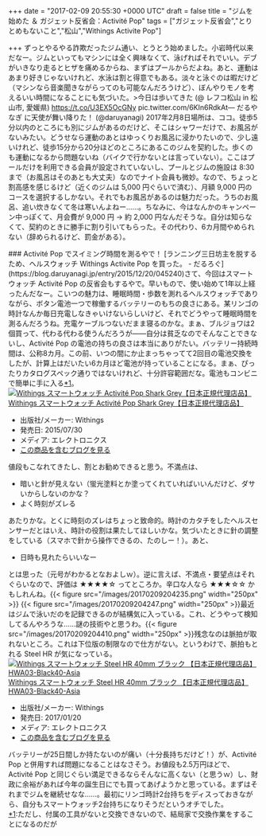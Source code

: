 
+++
date = "2017-02-09 20:55:30 +0000 UTC"
draft = false
title = "ジムを始めた ＆ ガジェット反省会：Activité Pop"
tags = ["ガジェット反省会","とりとめもないこと","松山","Withings Activite Pop"]

+++
ずっとやるやる詐欺だったジム通い、とうとう始めました。小岩時代以来だなー。ジムといってもマシンには全く興味なくて、泳げればそれでいい。デブがいきなり走るとヒザを痛めるからね、まずはプールからだよね。あと、運動はあまり好きじゃないけれど、水泳は割と得意でもある。淡々と泳ぐのは暇だけど（マシンなら音楽聞きながらってのも可能なんだろうけど）、ぼんやりモノを考えるいい時間になることにも気づいた。>今日は歩いてきた (@ レフコ松山 in 松山市, 愛媛県) https://t.co/U3EX5OcGNy pic.twitter.com/6KIn6RdkAt— だるやなぎ に天使が舞い降りた！ (@daruyanagi) 2017年2月8日<script async="" src="https://platform.twitter.com/widgets.js" charset="utf-8"></script>場所は、ココ。徒歩5分以内のところにも別にジムがあるのだけど、そこはシャワーだけで、お風呂がないみたい。どうせなら運動のあとはゆっくりお風呂に浸かりたいので、少し遠いけれど、徒歩15分から20分ほどのところにあるこのジムを契約した。歩くのも運動になるから問題ないね（バイクで行かないとは言っていない）。ここはプールだけを利用できる会員が設定されていないし、プールとジムの施設は 8:30 まで（お風呂はそのあとも大丈夫）なのでナイト会員も微妙。なので、ちょっと割高感を感じるけど（近くのジムは 5,000 円ぐらいで済む）、月額 9,000 円のコースを選択するしかない。それでもお風呂があるのは魅力だった。うちのお風呂、追い炊きなくて冬は寒いんよねー……。ちなみに、今はなんかのキャンペーン中っぽくて、月会費が 9,000 円 → 約 2,000 円なんだそうな。自分は知らなくて、契約のときに勝手に割り引いてもらった。その代わり、6カ月間やめられない（辞められるけど、罰金がある）。

<div class="section">
    ### Activité Pop でスイミング時間を測るやで！
    [ランニング三日坊主を脱するため、ヘルスウォッチ Withings Activite Pop を買った。 - だるろぐ](https://blog.daruyanagi.jp/entry/2015/12/20/045240)さて、今回はスマートウォッチ Activité Pop の反省会もするやで。早いもので、使い始めて1年以上経ったんだなー。こいつの魅力は、睡眠時間・歩数を測れるヘルスウォッチでありながら、ボタン電池一つで稼働するバッテリーのもちの良さにある。某リンゴの時計なんか毎日充電しなきゃいけないらしいけど、それでどうやって睡眠時間を測るんだろうね。充電ケーブルつないだまま寝るのかな。まぁ、ブルジョワは2個買って、代わる代わる使うんだろうが――自分は貧乏なのでそんなことできないし、Activité Pop の電池の持ちの良さは本当にありがたい。バッテリー持続時間は、公称8カ月。この前、いつの間にか止まっちゃってて2回目の電池交換をしたが、計算上はだいたい6カ月ほど電池が持っていることになる。まぁ、ぴったりカタログスペック通りではないけれど、十分許容範囲だな。電池もコンビニで簡単に手に入る<a href="#f-e0f1bc4a" name="fn-e0f1bc4a" title="ただし、付属の工具がないと交換できないので、結局家で交換作業をすることになるのだが">*1</a>。<div class="hatena-asin-detail"><a href="http://www.amazon.co.jp/exec/obidos/ASIN/B010UV1M6O/bestylesnet-22/"><img src="https://images-fe.ssl-images-amazon.com/images/I/41kP4KiN2%2BL._SL160_.jpg" class="hatena-asin-detail-image" alt="Withings スマートウォッチ Activité Pop Shark Grey【日本正規代理店品】" title="Withings スマートウォッチ Activité Pop Shark Grey【日本正規代理店品】"/></a><div class="hatena-asin-detail-info"><a href="http://www.amazon.co.jp/exec/obidos/ASIN/B010UV1M6O/bestylesnet-22/">Withings スマートウォッチ Activité Pop Shark Grey【日本正規代理店品】</a><ul><li><span class="hatena-asin-detail-label">出版社/メーカー:</span> Withings</li><li><span class="hatena-asin-detail-label">発売日:</span> 2015/07/30</li><li><span class="hatena-asin-detail-label">メディア:</span> エレクトロニクス</li><li><a href="http://d.hatena.ne.jp/asin/B010UV1M6O/bestylesnet-22" target="_blank">この商品を含むブログを見る</a></li></ul></div><div class="hatena-asin-detail-foot"></div></div>値段もこなれてきたし、割とお勧めできると思う。不満点は、

<ul>
<li>暗いと針が見えない（蛍光塗料とか塗ってくれていればいいんだけど、ダサいからしないのかな？</li>
<li>よく時刻がズレる</li>
</ul>あたりかな。とくに時刻のズレはちょっと致命的。時計のカタチをしたヘルスセンサーだとはいえ、時計の役割は果たしてほしいかな。気づいたときに針の調整をしている（スマホで針から操作できるの、たのしー！）。あと、

<ul>
<li>日時も見れたらいいなー</li>
</ul>とは思った（元号がわかるとなおよしｗ）。逆に言えば、不満点・要望点はそれぐらいなので、評価は ★★★★☆ ってところか。辛口な人なら ★★★☆☆ かもしれんね。{{< figure src="/images/20170209204235.png" width="250px" >}} {{< figure src="/images/20170209204247.png" width="250px" >}}最近はジムで泳いだのを記録できるのが結構気に入っている。これ、どうやって検知してるんやろうな……謎の技術やと思うわ。{{< figure src="/images/20170209204410.png" width="250px" >}}残念なのは脈拍が取れないところ。これは下位版の制限なので仕方がない。というわけで、脈拍もとれる Steel HR が気になっている。<div class="hatena-asin-detail"><a href="http://www.amazon.co.jp/exec/obidos/ASIN/B01N9HFSFH/bestylesnet-22/"><img src="https://images-fe.ssl-images-amazon.com/images/I/513urI2AN4L._SL160_.jpg" class="hatena-asin-detail-image" alt="Withings スマートウォッチ Steel HR 40mm ブラック 【日本正規代理店品】 HWA03-Black40-Asia" title="Withings スマートウォッチ Steel HR 40mm ブラック 【日本正規代理店品】 HWA03-Black40-Asia"/></a><div class="hatena-asin-detail-info"><a href="http://www.amazon.co.jp/exec/obidos/ASIN/B01N9HFSFH/bestylesnet-22/">Withings スマートウォッチ Steel HR 40mm ブラック 【日本正規代理店品】 HWA03-Black40-Asia</a><ul><li><span class="hatena-asin-detail-label">出版社/メーカー:</span> Withings</li><li><span class="hatena-asin-detail-label">発売日:</span> 2017/01/20</li><li><span class="hatena-asin-detail-label">メディア:</span> エレクトロニクス</li><li><a href="http://d.hatena.ne.jp/asin/B01N9HFSFH/bestylesnet-22" target="_blank">この商品を含むブログを見る</a></li></ul></div><div class="hatena-asin-detail-foot"></div></div>バッテリーが25日間しか持たないのが痛い（十分長持ちだけど！）が、Activité Pop と併用すれば問題になることはなさそう。お値段も2.5万円ほどで、Activité Pop と同じぐらい満足できるならそんなに高くない（と思うｗ）し、財政に余裕があれば今年の誕生日にでも買ってあげようかと思っている。まずはそれまでジムを継続せなな……。最初にリンゴ時計2台持ちをディスっておきながら、自分もスマートウォッチ2台持ちになりそうだというオチでした。

</div><div class="footnote">
<a href="#fn-e0f1bc4a" name="f-e0f1bc4a" class="footnote-number">*1</a><span class="footnote-delimiter">:</span><span class="footnote-text">ただし、付属の工具がないと交換できないので、結局家で交換作業をすることになるのだが</span>
</div>


